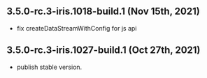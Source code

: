 ## 3.5.0-rc.3-iris.1018-build.1 (Nov 15th, 2021)

- fix createDataStreamWithConfig for js api

## 3.5.0-rc.3-iris.1027-build.1 (Oct 27th, 2021)

- publish stable version.
